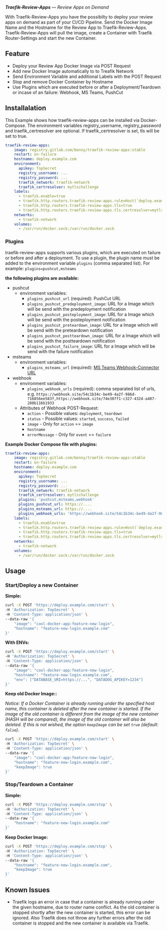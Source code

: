 _**Traefik-Review-Apps** — Review Apps on Demand_

With Traefik-Review-Apps you have the possibilty to deploy your review apps on demand as part of your CI/CD Pipeline.
Send the Docker Image Name and the Hostname for the Review App to Traefik-Review-Apps.
Traefik-Review-Apps will pull the image, create a Container with Traefik Router-Settings and start the new Container.

## Feature

* Deploy your Review App Docker Image via POST Request
* Add new Docker Image automatically to to Treafik Network
* Send Environment Variable and additional Labels with the POST Request
* Stop and remove Docker Container by Hostname
* Use Plugins which are executed before or after a Deployment/Teardown or incase of an failure: Webhook, MS Teams, PushCut

## Installalation

This Example shows how traefik-review-apps can be installed via Docker-Compose.
The environment variables registry_username, registry_password and traefik_certresolver are optional.
If traefik_certresolver is set, tls will be set to true.

```YAML
traefik-review-apps:
    image: registry.gitlab.com/benny/traefik-review-apps:stable
    restart: on-failure
    hostname: deploy.example.com
    environment:
      apikey: TopSecret
      registry_username: ...
      registry_password: ...
      traefik_network: traefik-network
      traefik_certresolver: mytlschallenge
    labels:
      - traefik.enable=true
      - traefik.http.routers.traefik-review-apps.rule=Host(`deploy.example.com`)
      - traefik.http.routers.traefik-review-apps.tls=true
      - traefik.http.routers.traefik-review-apps.tls.certresolver=mytlschallenge
    networks:
      - traefik-network
    volumes:
      - /var/run/docker.sock:/var/run/docker.sock
```

### Plugins

traefik-review-apps supports various plugins, which are executed on failure or before and after a deployment.
To use a plugin, the plugin name must be added to the environment variable `plugins` (comma separated list). For example: `plugins=pushcut,msteams`

**the following plugins are available:**

* pushcut
  * environment variables:
    * `plugins_pushcut_url` (required): PushCut URL
    * `plugins_pushcut_predeployment_image`: URL for a Image which will be send with the predeployment notification
    * `plugins_pushcut_posteployment_image`: URL for a Image which will be send with the posteployment notification
    * `plugins_pushcut_preteardown_image`: URL for a Image which will be send with the preteardown notification
    * `plugins_pushcut_postteardown_image`: URL for a Image which will be send with the postteardown notification
    * `plugins_pushcut_failure_image`: URL for a Image which will be send with the failure notification
* msteams
  * environment variables:
    * `plugins_msteams_url` (required): [MS Teams Webhook-Connector URL](https://docs.microsoft.com/en-us/outlook/actionable-messages/send-via-connectors)
* webhook
  * environment variables:
    * `plugins_webhook_urls` (required): comma separated list of urls, e.g. `https://webhook.site/54c1b34c-be49-4a2f-986d-716856ee583f,https://webhook.site/74e307f1-c327-4324-a407-280b116b1933`
  * Attributes of Webhook POST-Request:
    * `action` - Possible values: `deployment`, `teardown`
    * `status` - Possible values: `started`, `success`, `failed`
    * `image` - Only for `action` == `image`
    * `hostname`
    * `errorMessage` - Only for `event` == `failure`

**Example Docker Compose file with plugins:**

```YAML
traefik-review-apps:
    image: registry.gitlab.com/benny/traefik-review-apps:stable
    restart: on-failure
    hostname: deploy.example.com
    environment:
      apikey: TopSecret
      registry_username: ...
      registry_password: ...
      traefik_network: traefik-network
      traefik_certresolver: mytlschallenge
      plugins: 'pushcut,msteams,webhook'
      plugins_pushcut_url: https://....
      plugins_msteams_url: https://....
      plugins_webhook_urls: 'https://webhook.site/54c1b34c-be49-4a2f-986d-716856ee583f,https://webhook.site/74e307f1-c327-4324-a407-280b116b1933'
    labels:
      - traefik.enable=true
      - traefik.http.routers.traefik-review-apps.rule=Host(`deploy.example.com`)
      - traefik.http.routers.traefik-review-apps.tls=true
      - traefik.http.routers.traefik-review-apps.tls.certresolver=mytlschallenge
    networks:
      - traefik-network
    volumes:
      - /var/run/docker.sock:/var/run/docker.sock
```

## Usage

### Start/Deploy a new Container

**Simple:**

```bash
curl -X POST 'https://deploy.example.com/start' \
-H 'Authorization: TopSecret' \
-H 'Content-Type: application/json' \
--data-raw '{
    "image": "cool-docker-app:feature-new-login",
    "hostname": "feature-new-login.example.com"
}'
```

**With ENVs:**

```bash
curl -X POST 'https://deploy.example.com/start' \
-H 'Authorization: TopSecret' \
-H 'Content-Type: application/json' \
--data-raw '{
    "image": "cool-docker-app:feature-new-login",
    "hostname": "feature-new-login.example.com",
    "env": ["DATABASE_URI=https://...", "DATADOG_APIKEY=1234"]
}'
```

**Keep old Docker Image::**

_Notice: If a Docker Container is already running under the specified host name, this container is deleted after the new container is started. If the image of the old container is different from the image of the new container (HASH will be compared),
the image of the old container will also be deleted. If this is not wished, the option `keepImage` can be set `true` (default: `false`)._

```bash
curl -X POST 'https://deploy.example.com/start' \
-H 'Authorization: TopSecret' \
-H 'Content-Type: application/json' \
--data-raw '{
    "image": "cool-docker-app:feature-new-login",
    "hostname": "feature-new-login.example.com",
    "keepImage": true
}'
```

### Stop/Teardown a Container

**Simple:**

```bash
curl -X POST 'https://deploy.example.com/stop' \
-H 'Authorization: TopSecret' \
-H 'Content-Type: application/json' \
--data-raw '{
    "hostname": "feature-new-login.example.com"
}'
```

**Keep Docker Image:**

```bash
curl -X POST 'https://deploy.example.com/stop' \
-H 'Authorization: TopSecret' \
-H 'Content-Type: application/json' \
--data-raw '{
    "hostname": "feature-new-login.example.com",
    "keepImage": true
}'
```

## Known Issues

* Traefik logs an error in case that a container is already running under the given hostname, due to router name conflict. As the old container is stopped shortly after the new container is started, this error can be ignored. Also Traefik does not throw any further errors after the old container is stopped and the new container is available via Traefik.
